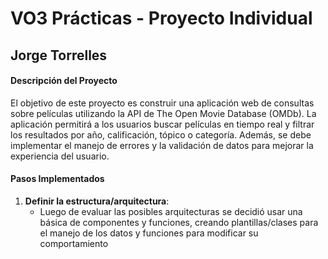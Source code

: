 # VO3 Prácticas - Proyecto Individual
## Jorge Torrelles

#### Descripción del Proyecto
El objetivo de este proyecto es construir una aplicación web de consultas sobre películas utilizando la API de The Open Movie Database (OMDb). La aplicación permitirá a los usuarios buscar películas en tiempo real y filtrar los resultados por año, calificación, tópico o categoría. Además, se debe implementar el manejo de errores y la validación de datos para mejorar la experiencia del usuario.

#### Pasos Implementados
1. **Definir la estructura/arquitectura**:
   - Luego de evaluar las posibles arquitecturas se decidió usar una básica de componentes y funciones, creando plantillas/clases para el manejo de los datos y funciones para modificar su comportamiento